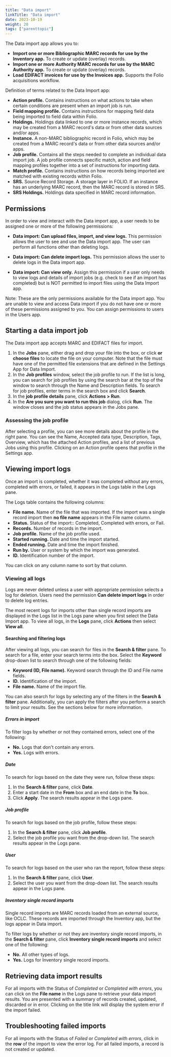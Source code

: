 ```yaml
---
title: "Data import"
linkTitle: "Data import"
date: 2023-10-19
weight: 20
tags: ["parenttopic"]
---
```



The Data import app allows you to: 
- **Import one or more Bibliographic MARC records for use by the Inventory app.**  To create or update (overlay) records.
- **Import one or more Authority MARC records for use by the MARC Authority app.**  To create or update (overlay) records.
- **Load EDIFACT invoices for use by the Invoices app.**  Supports the Folio acquisitions workflow.


Definition of terms related to the Data Import app:

-   **Action profile.** Contains instructions on what actions to take when certain conditions are present when an import job is run.
-   **Field mapping profile.** Contains instructions for mapping field data being imported to field data within Folio.
-   **Holdings.** Holdings data linked to one or more instance records, which may be created from a MARC record's data or from other data sources and/or apps.
-   **Instance.** A non-MARC bibliographic record in Folio, which may be created from a MARC record's data or from other data sources and/or apps.
-   **Job profile.** Contains all the steps needed to complete an individual data import job. A job profile connects specific match, action and field mapping profiles together into a set of instructions for importing data.
-   **Match profile.** Contains instructions on how records being imported are matched with existing records within Folio.
-   **SRS.** Source Record Storage. A storage layer in FOLIO. If an instance has an underlying MARC record, then the MARC record is stored in SRS.
-   **SRS Holdings.** Holdings data specified in MARC record information.

## Permissions

In order to view and interact with the Data import app, a user needs to be assigned one or more of the following permissions:

-   **Data import: Can upload files, import, and view logs.** This permission allows the user to see and use the Data import app. The user can perform all functions other than deleting logs.

-   **Data import: Can delete import logs.** This permission allows the user to delete logs in the Data import app.
  
-   **Data import: Can view only.** Assign this permission if a user only needs to view logs and details of import jobs (e.g. check to see if an import has completed) but is NOT permitted to import files using the Data Import app.

Note: These are the only permissions available for the Data import app. You are unable to view and access Data import if you do not have one or more of these permissions assigned to you. You can assign permissions to users in the Users app.

## Starting a data import job

The Data import app accepts MARC and EDIFACT files for import.

1.  In the **Jobs** pane, either drag and drop your file into the box, or click **or choose files** to locate the file on your computer. Note that the file must have one of the permitted file extensions that are defined in the Settings App for Data Import.
2.  In the **Job profiles** window, select the job profile to run. If the list is long, you can search for job profiles by using the search bar at the top of the window to search through the Name and Description fields. To search for job profiles, enter terms in the search box and click **Search**.
3.  In the **job profile details** pane, click **Actions \> Run**.
4.  In the **Are you sure you want to run this job** dialog, click **Run**. The window closes and the job status appears in the Jobs pane.

### Assessing the job profile

After selecting a profile, you can see more details about the profile in the right pane. You can see the Name, Accepted data type, Description, Tags, Overview, which has the attached Action profiles, and a list of previous Jobs using this profile. Clicking on an Action profile opens that profile in the Settings app.

## Viewing import logs

Once an import is completed, whether it was completed without any errors, completed with errors, or failed, it appears in the Logs table in the Logs pane.

The Logs table contains the following columns:

-   **File name.** Name of the file that was imported. If the import was a single record import then **no file name** appears in the File name column.
-   **Status.** Status of the import:: Completed, Completed with errors, or Fail.
-   **Records.** Number of records in the import.
-   **Job profile.** Name of the job profile used.
-   **Started running.** Date and time the import started.
-   **Ended running.** Date and time the import finished.
-   **Run by.** User or system by which the import was generated.
-   **ID.** Identification number of the import.

You can click on any column name to sort by that column.

### Viewing all logs

Logs are never deleted unless a user with appropriate permission selects a log for deletion. Users need the permission **Can delete import logs** in order to delete log entries.

The most recent logs for imports other than single record imports are displayed in the Logs list in the Logs pane when you first select the Data Import app. To view all logs, in the **Logs** pane, click **Actions** then select **View all**.

#### Searching and filtering logs

After viewing all logs, you can search for files in the **Search & filter** pane. To search for a file, enter your search terms into the box. Select the **Keyword** drop-down list to search through one of the following fields:

-   **Keyword (ID, File name).** Keyword search through the ID and File name fields.
-   **ID.** Identification of the import.
-   **File name.** Name of the import file.

You can also search for logs by selecting any of the filters in the **Search & filter** pane. Additionally, you can apply the filters after you perform a search to limit your results. See the sections below for more information.

##### Errors in import

To filter logs by whether or not they contained errors, select one of the following:

-   **No.** Logs that don't contain any errors.
-   **Yes.** Logs with errors.

##### Date

To search for logs based on the date they were run, follow these steps:

1.  In the **Search & filter** pane, click **Date**.
2.  Enter a start date in the **From** box and an end date in the **To** box.
3.  Click **Apply**. The search results appear in the Logs pane.

##### Job profile

To search for logs based on the job profile, follow these steps:

1.  In the **Search & filter** pane, click **Job profile**.
2.  Select the job profile you want from the drop-down list. The search results appear in the Logs pane.

##### User

To search for logs based on the user who ran the report, follow these steps:

1.  In the **Search & filter** pane, click **User**.
2.  Select the user you want from the drop-down list. The search results appear in the Logs pane.

##### Inventory single record imports

Single record imports are MARC records loaded from an external source, like OCLC. These records are imported through the Inventory app, but the logs appear in Data import.

To filter logs by whether or not they are inventory single record imports, in the **Search & filter** pane, click **Inventory single record imports** and select one of the following:

-   **No.** All other types of logs.
-   **Yes.** Logs for Inventory single record imports.

## Retrieving data import results

For all imports with the Status of *Completed* or *Completed with errors*, you can click on the **File name** in the Logs pane to retrieve your data import results. You are presented with a summary of records created, updated, discarded or in error. Clicking on the title link will display the system error if the import failed.

## Troubleshooting failed imports

For all imports with the Status of *Failed* or *Completed with errors*, click in the **row** of the import to view the error log. For all failed imports, a record is not created or updated.


